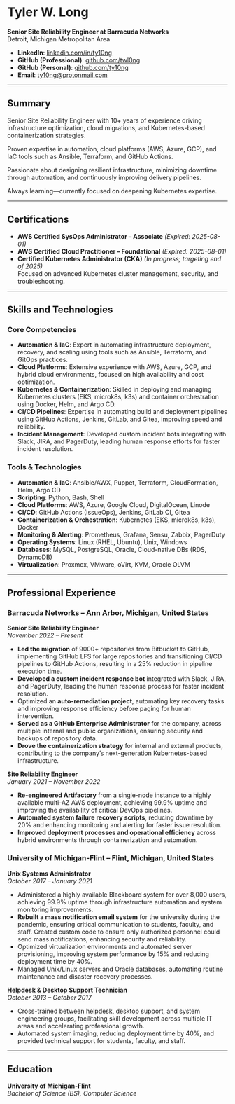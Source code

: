 # Tyler W. Long  
**Senior Site Reliability Engineer at Barracuda Networks**  
Detroit, Michigan Metropolitan Area  

- **LinkedIn**: [linkedin.com/in/ty10ng](https://www.linkedin.com/in/ty10ng)  
- **GitHub (Professional)**: [github.com/twl0ng](https://github.com/twl0ng)  
- **GitHub (Personal)**: [github.com/ty10ng](https://github.com/ty10ng)  
- **Email**: ty10ng@protonmail.com  

---

## Summary  

Senior Site Reliability Engineer with 10+ years of experience driving infrastructure optimization, cloud migrations, and Kubernetes-based containerization strategies. 

Proven expertise in automation, cloud platforms (AWS, Azure, GCP), and IaC tools such as Ansible, Terraform, and GitHub Actions. 

Passionate about designing resilient infrastructure, minimizing downtime through automation, and continuously improving delivery pipelines. 

Always learning—currently focused on deepening Kubernetes expertise.

---

## Certifications

- **AWS Certified SysOps Administrator – Associate** *(Expired: 2025-08-01)*
- **AWS Certified Cloud Practitioner – Foundational** *(Expired: 2025-08-01)*
- **Certified Kubernetes Administrator (CKA)** *(In progress; targeting end of 2025)*  
  Focused on advanced Kubernetes cluster management, security, and troubleshooting.


---

## Skills and Technologies  

### Core Competencies  
- **Automation & IaC**: Expert in automating infrastructure deployment, recovery, and scaling using tools such as Ansible, Terraform, and GitOps practices.  
- **Cloud Platforms**: Extensive experience with AWS, Azure, GCP, and hybrid cloud environments, focused on high availability and cost optimization.  
- **Kubernetes & Containerization**: Skilled in deploying and managing Kubernetes clusters (EKS, microk8s, k3s) and container orchestration using Docker, Helm, and Argo CD.  
- **CI/CD Pipelines**: Expertise in automating build and deployment pipelines using GitHub Actions, Jenkins, GitLab, and Gitea, improving speed and reliability.  
- **Incident Management**: Developed custom incident bots integrating with Slack, JIRA, and PagerDuty, leading human response efforts for faster incident resolution.  

### Tools & Technologies

- **Automation & IaC**: Ansible/AWX, Puppet, Terraform, CloudFormation, Helm, Argo CD
- **Scripting**: Python, Bash, Shell
- **Cloud Platforms**: AWS, Azure, Google Cloud, DigitalOcean, Linode
- **CI/CD**: GitHub Actions (IssueOps), Jenkins, GitLab CI, Gitea
- **Containerization & Orchestration**: Kubernetes (EKS, microk8s, k3s), Docker
- **Monitoring & Alerting**: Prometheus, Grafana, Sensu, Zabbix, PagerDuty
- **Operating Systems**: Linux (RHEL, Ubuntu), Unix, Windows
- **Databases**: MySQL, PostgreSQL, Oracle, Cloud-native DBs (RDS, DynamoDB)
- **Virtualization**: Proxmox, VMware, oVirt, KVM, Oracle OLVM

---

## Professional Experience  

### Barracuda Networks – Ann Arbor, Michigan, United States  
**Senior Site Reliability Engineer**  
*November 2022 – Present*

- **Led the migration** of 9000+ repositories from Bitbucket to GitHub, implementing GitHub LFS for large repositories and transitioning CI/CD pipelines to GitHub Actions, resulting in a 25% reduction in pipeline execution time.  
- **Developed a custom incident response bot** integrated with Slack, JIRA, and PagerDuty, leading the human response process for faster incident resolution.  
- Optimized an **auto-remediation project**, automating key recovery tasks and improving response efficiency before paging for human intervention.
- **Served as a GitHub Enterprise Administrator** for the company, across multiple internal and public organizations, ensuring security and backups of repository data.
- **Drove the containerization strategy** for internal and external products, contributing to the company’s next-generation Kubernetes-based infrastructure.

**Site Reliability Engineer**  
*January 2021 – November 2022*

- **Re-engineered Artifactory** from a single-node instance to a highly available multi-AZ AWS deployment, achieving 99.9% uptime and improving the availability of critical DevOps pipelines.  
- **Automated system failure recovery scripts**, reducing downtime by 20% and enhancing monitoring and alerting for faster issue resolution.  
- **Improved deployment processes and operational efficiency** across hybrid environments through containerization and automation.

### University of Michigan-Flint – Flint, Michigan, United States  

**Unix Systems Administrator**  
*October 2017 – January 2021*

- Administered a highly available Blackboard system for over 8,000 users, achieving 99.9% uptime through infrastructure automation and system monitoring improvements.  
- **Rebuilt a mass notification email system** for the university during the pandemic, ensuring critical communication to students, faculty, and staff. Created custom code to ensure only authorized personnel could send mass notifications, enhancing security and reliability.  
- Optimized virtualization environments and automated server provisioning, improving system performance by 15% and reducing deployment time by 40%.  
- Managed Unix/Linux servers and Oracle databases, automating routine maintenance and disaster recovery processes.

**Helpdesk & Desktop Support Technician**  
*October 2013 – October 2017*

- Cross-trained between helpdesk, desktop support, and system engineering groups, facilitating skill development across multiple IT areas and accelerating professional growth.
- Automated system imaging, reducing deployment time by 40%, and provided technical support for students, faculty, and staff.

---

## Education  

**University of Michigan-Flint**  
*Bachelor of Science (BS), Computer Science*
